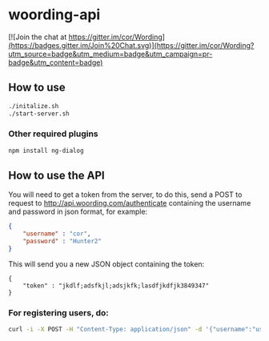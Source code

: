 woording-api
============

[![Join the chat at https://gitter.im/cor/Wording](https://badges.gitter.im/Join%20Chat.svg)](https://gitter.im/cor/Wording?utm_source=badge&utm_medium=badge&utm_campaign=pr-badge&utm_content=badge)


## How to use
```bash
./initalize.sh
./start-server.sh
```

### Other required plugins
```bash
npm install ng-dialog
```

## How to use the API
You will need to get a token from the server, to do this, send a POST to request to http://api.woording.com/authenticate containing the username and password in json format, for example:
```json
{
	"username" : "cor",
	"password" : "Hunter2"
}
```

This will send you a new JSON object containing the token:
```
{
	"token" : "jkdlf;adsfkjl;adsjkfk;lasdfjkdfjk3849347"
}
```

### For registering users, do:
```bash
curl -i -X POST -H "Content-Type: application/json" -d '{"username":"username","password":"password","email":"valid_email"}' http://127.0.0.1:5000/register
```
